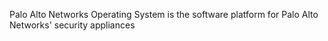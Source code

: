 Palo Alto Networks Operating System is the software platform for Palo Alto Networks' security appliances

